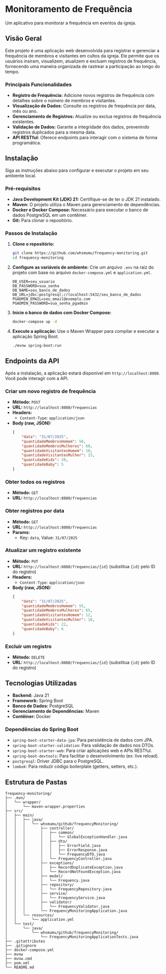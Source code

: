 # **Monitoramento de Frequência**

Um aplicativo para monitorar a frequência em eventos da igreja.

## **Visão Geral**

Este projeto é uma aplicação web desenvolvida para registrar e gerenciar a frequência de membros e visitantes em cultos da igreja. Ele permite que os usuários insiram, visualizem, atualizem e excluam registros de frequência, fornecendo uma maneira organizada de rastrear a participação ao longo do tempo.

### **Principais Funcionalidades**

* **Registro de Frequência:** Adicione novos registros de frequência com detalhes sobre o número de membros e visitantes.
* **Visualização de Dados:** Consulte os registros de frequência por data, mês ou ano.
* **Gerenciamento de Registros:** Atualize ou exclua registros de frequência existentes.
* **Validação de Dados:** Garante a integridade dos dados, prevenindo registros duplicados para a mesma data.
* **API RESTful:** Oferece endpoints para interagir com o sistema de forma programática.

## **Instalação**

Siga as instruções abaixo para configurar e executar o projeto em seu ambiente local.

### **Pré-requisitos**

* **Java Development Kit (JDK) 21:** Certifique-se de ter o JDK 21 instalado.
* **Maven:** O projeto utiliza o Maven para gerenciamento de dependências.
* **Docker e Docker Compose:** Necessário para executar o banco de dados PostgreSQL em um contêiner.
* **Git:** Para clonar o repositório.

### **Passos de Instalação**

1.  **Clone o repositório:**
    ```sh
    git clone https://github.com/whsmumu/frequency-monitoring.git
    cd frequency-monitoring
    ```

2.  **Configure as variáveis de ambiente:**
    Crie um arquivo `.env` na raiz do projeto com base no arquivo `docker-compose.yml` e `application.yml`.
    ```env
    DB_USER=seu_usuario
    DB_PASSWORD=sua_senha
    DB_NAME=seu_banco_de_dados
    DB_URL=jdbc:postgresql://localhost:5432/seu_banco_de_dados
    PGADMIN_EMAIL=seu_email@exemplo.com
    PGADMIN_PASSWORD=sua_senha_pgadmin
    ```

3.  **Inicie o banco de dados com Docker Compose:**
    ```sh
    docker-compose up -d
    ```

4.  **Execute a aplicação:**
    Use o Maven Wrapper para compilar e executar a aplicação Spring Boot.
    ```sh
    ./mvnw spring-boot:run
    ```

## **Endpoints da API**

Após a instalação, a aplicação estará disponível em `http://localhost:8080`. Você pode interagir com a API.

### **Criar um novo registro de frequência**

* **Método:** `POST`
* **URL:** `http://localhost:8080/frequencias`
* **Headers:**
    * `Content-Type`: `application/json`
* **Body (raw, JSON):**
    ```json
    {
        "data": "31/07/2025",
        "quantidadeMembrosHomem": 50,
        "quantidadeMembrosMulheres": 60,
        "quantidadeVisitantesHomem": 10,
        "quantidadeVisitantesMulher": 15,
        "quantidadeKids": 20,
        "quantidadeBaby": 5
    }
    ```

### **Obter todos os registros**

* **Método:** `GET`
* **URL:** `http://localhost:8080/frequencias`

### **Obter registros por data**

* **Método:** `GET`
* **URL:** `http://localhost:8080/frequencias`
* **Params:**
    * Key: `data`, Value: `31/07/2025`

### **Atualizar um registro existente**

* **Método:** `PUT`
* **URL:** `http://localhost:8080/frequencias/{id}` (substitua `{id}` pelo ID do registro)
* **Headers:**
    * `Content-Type`: `application/json`
* **Body (raw, JSON):**
    ```json
    {
        "data": "31/07/2025",
        "quantidadeMembrosHomem": 55,
        "quantidadeMembrosMulheres": 65,
        "quantidadeVisitantesHomem": 12,
        "quantidadeVisitantesMulher": 18,
        "quantidadeKids": 22,
        "quantidadeBaby": 6
    }
    ```

### **Excluir um registro**

* **Método:** `DELETE`
* **URL:** `http://localhost:8080/frequencias/{id}` (substitua `{id}` pelo ID do registro)

## **Tecnologias Utilizadas**

* **Backend:** Java 21
* **Framework:** Spring Boot
* **Banco de Dados:** PostgreSQL
* **Gerenciamento de Dependências:** Maven
* **Contêiner:** Docker

### **Dependências do Spring Boot**

* `spring-boot-starter-data-jpa`: Para persistência de dados com JPA.
* `spring-boot-starter-validation`: Para validação de dados nos DTOs.
* `spring-boot-starter-web`: Para criar aplicações web e APIs RESTful.
* `spring-boot-devtools`: Para facilitar o desenvolvimento (ex: live reload).
* `postgresql`: Driver JDBC para o PostgreSQL.
* `lombok`: Para reduzir código boilerplate (getters, setters, etc.).

## **Estrutura de Pastas**

```
frequency-monitoring/
├── .mvn/
│   └── wrapper/
│       └── maven-wrapper.properties
├── src/
│   ├── main/
│   │   ├── java/
│   │   │   └── whsmumu/github/frequencyMonitoring/
│   │   │       ├── controller/
│   │   │       │   ├── common/
│   │   │       │   │   └── GlobalExceptionHandler.java
│   │   │       │   ├── dto/
│   │   │       │   │   ├── ErrorField.java
│   │   │       │   │   ├── ErrorResponse.java
│   │   │       │   │   └── FrequencyDTO.java
│   │   │       │   └── FrequencyController.java
│   │   │       ├── exceptions/
│   │   │       │   ├── RecordDuplicateException.java
│   │   │       │   └── RecordNotFoundException.java
│   │   │       ├── model/
│   │   │       │   └── Frequency.java
│   │   │       ├── repository/
│   │   │       │   └── FrequencyRepository.java
│   │   │       ├── service/
│   │   │       │   └── FrequencyService.java
│   │   │       ├── validator/
│   │   │       │   └── FrequencyValidator.java
│   │   │       └── FrequencyMonitoringApplication.java
│   │   └── resources/
│   │       └── application.yml
│   └── test/
│       └── java/
│           └── whsmumu/github/frequencyMonitoring/
│               └── FrequencyMonitoringApplicationTests.java
├── .gitattributes
├── .gitignore
├── docker-compose.yml
├── mvnw
├── mvnw.cmd
├── pom.xml
└── README.md
```
